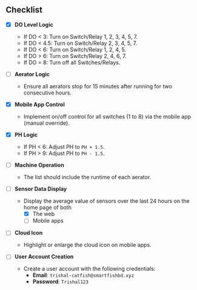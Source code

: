 ## Checklist

- [x] **DO Level Logic**
    - If DO < 3: Turn on Switch/Relay 1, 2, 3, 4, 5, 7.
    - If DO < 4.5: Turn on Switch/Relay 2, 3, 4, 5, 7.
    - If DO < 6: Turn on Switch/Relay 1, 2, 4, 5.
    - If DO > 6: Turn on Switch/Relay 2, 4, 6, 7.
    - If DO = 8: Turn off all Switches/Relays.

- [ ] **Aerator Logic**
    - Ensure all aerators stop for 15 minutes after running for two consecutive hours.

- [x] **Mobile App Control**
    - Implement on/off control for all switches (1 to 8) via the mobile app (manual override).

- [x] **PH Logic**
    - If PH < 6: Adjust PH to `PH + 1.5`.
    - If PH > 9: Adjust PH to `PH - 1.5`.

- [ ] **Machine Operation**
    - The list should include the runtime of each aerator.

- [ ] **Sensor Data Display**
    - Display the average value of sensors over the last 24 hours on the home page of both
      - [x] The web
      - [ ] Mobile apps

- [ ] **Cloud Icon**
    - Highlight or enlarge the cloud icon on mobile apps.

- [ ] **User Account Creation**
    - Create a user account with the following credentials:
        - **Email**: `trishal-catfish@smartfishbd.xyz`
        - **Password**: `Trishal123`
